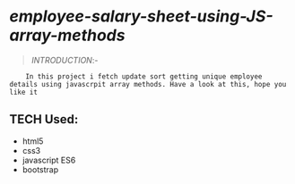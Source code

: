 # ***employee-salary-sheet-using-JS-array-methods***
>*INTRODUCTION*:-

        In this project i fetch update sort getting unique employee details using javascrpit array methods. Have a look at this, hope you like it 
## **TECH Used:**
- html5
- css3
- javascript ES6
- bootstrap
